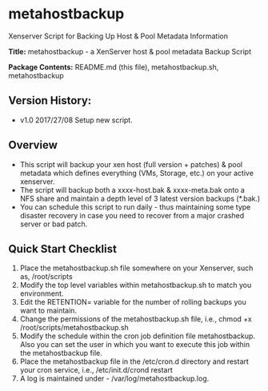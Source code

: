 # metahostbackup
Xenserver Script for Backing Up Host &amp; Pool Metadata Information

**Title:** metahostbackup - a XenServer host & pool metadata Backup Script

**Package Contents:** README.md (this file), metahostbackup.sh, metahostbackup

## Version History:
 - v1.0 2017/27/08 Setup new script.


## Overview
 - This script will backup your xen host (full version + patches) & pool metadata which defines everything (VMs, Storage, etc.) on your active xenserver. 
 - The script will backup both a xxxx-host.bak & xxxx-meta.bak onto a NFS share and maintain a depth level of 3 latest version backups (*.bak.)
 - You can schedule this script to run daily - thus maintaining some type disaster recovery in case you need to recover from a major crashed server or bad patch.

## Quick Start Checklist

1. Place the metahostbackup.sh file somewhere on your Xenserver, such as, /root/scripts
2. Modify the top level variables within metahostbackup.sh to match you environment.
3. Edit the RETENTION= variable for the number of rolling backups you want to maintain.
4. Change the permissions of the metahostbackup.sh file, i.e., chmod +x /root/scripts/metahostbackup.sh
5. Modify the schedule within the cron job definition file metahostbackup. Also you can set the user in which you want to execute this job within the metahostbackup file.
6. Place the metahostbackup file in the /etc/cron.d directory and restart your cron service, i.e., /etc/init.d/crond restart
7. A log is maintained under - /var/log/metahostbackup.log.

